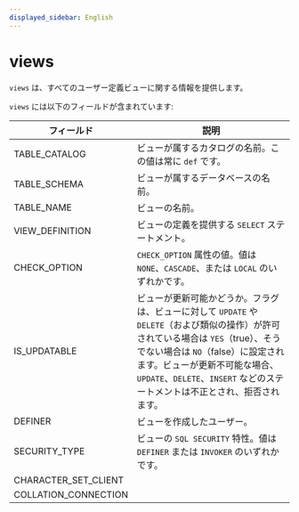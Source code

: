 ```yaml
---
displayed_sidebar: English
---
```


# views

`views` は、すべてのユーザー定義ビューに関する情報を提供します。

`views` には以下のフィールドが含まれています:

| **フィールド**            | **説明**                                              |
| -------------------- | ------------------------------------------------------------ |
| TABLE_CATALOG        | ビューが属するカタログの名前。この値は常に `def` です。 |
| TABLE_SCHEMA         | ビューが属するデータベースの名前。          |
| TABLE_NAME           | ビューの名前。                                        |
| VIEW_DEFINITION      | ビューの定義を提供する `SELECT` ステートメント。 |
| CHECK_OPTION         | `CHECK_OPTION` 属性の値。値は `NONE`、`CASCADE`、または `LOCAL` のいずれかです。 |
| IS_UPDATABLE         | ビューが更新可能かどうか。フラグは、ビューに対して `UPDATE` や `DELETE`（および類似の操作）が許可されている場合は `YES`（true）、そうでない場合は `NO`（false）に設定されます。ビューが更新不可能な場合、`UPDATE`、`DELETE`、`INSERT` などのステートメントは不正とされ、拒否されます。 |
| DEFINER              | ビューを作成したユーザー。                   |
| SECURITY_TYPE        | ビューの `SQL SECURITY` 特性。値は `DEFINER` または `INVOKER` のいずれかです。 |
| CHARACTER_SET_CLIENT |                                                              |
| COLLATION_CONNECTION |                                                              |

